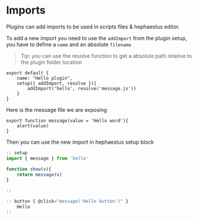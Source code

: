 # Imports 

Plugins can add imports to be used in scripts files & hephaestus editor.

To add a new import you need to use the `addImport` from the plugin setup, you have to define a `name` and an absolute `filename`

> Tip: you can use the resolve function to get a absolute path relative to the plugin folder location

```js[.is/plugins/hello/index.js]
export default {
    name: "Hello plugin",
    setup({ addImport, resolve }){
        addImport('hello', resolve('message.js'))
    }
}
```

Here is the message file we are exposing

```js[.is/plugins/hello/message.js]
export function message(value = 'Hello word'){
    alert(value)
}
```

Then you can use the new import in hephaestus setup block
```js
:: setup
import { message } from 'hello'

function show(v){    
    return message(v)
}

::

:: button { @click="message('Hello button')" }
    Hello
::

```
<BS>
